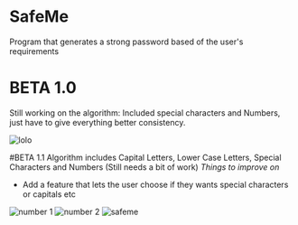 # SafeMe
Program that generates a strong password based of the user's requirements 

# BETA 1.0
Still working on the algorithm: 
Included special characters and Numbers, just have to give everything better consistency. 

![lolo](https://user-images.githubusercontent.com/27081909/29997511-0fe25fa2-8fe3-11e7-9ac1-269bdf4a3817.PNG)

#BETA 1.1
Algorithm includes Capital Letters, Lower Case Letters, Special Characters and Numbers (Still needs a bit of work) 
*Things to improve on* 
- Add a feature that lets the user choose if they wants special characters or capitals etc

![number 1](https://user-images.githubusercontent.com/27081909/30139863-91d47604-933e-11e7-99f8-35be41ce608d.JPG)
![number 2](https://user-images.githubusercontent.com/27081909/30139864-91d7b54e-933e-11e7-80e1-9f1ea18f1299.JPG)
![safeme](https://user-images.githubusercontent.com/27081909/30139532-75a23dd8-933c-11e7-9604-e6a7976c9f7a.gif)


